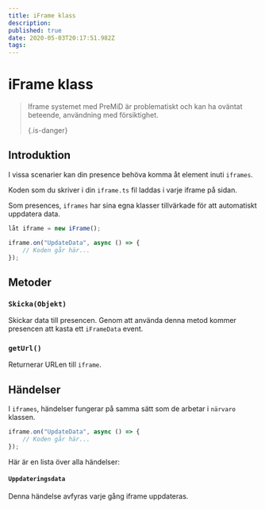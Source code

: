 ```yaml
---
title: iFrame klass
description:
published: true
date: 2020-05-03T20:17:51.982Z
tags:
---
```


# iFrame klass
> Iframe systemet med PreMiD är problematiskt och kan ha oväntat beteende, användning med försiktighet. 
> 
> {.is-danger}

## Introduktion

I vissa scenarier kan din presence behöva komma åt element inuti `iframes`.

Koden som du skriver i din `iframe.ts` fil laddas i varje iframe på sidan.

Som presences, `iframes` har sina egna klasser tillvärkade för att automatiskt uppdatera data.

```typescript
låt iframe = new iFrame();

iframe.on("UpdateData", async () => {
    // Koden går här...
});
```

## Metoder

### `Skicka(Objekt)`
Skickar data till presencen. Genom att använda denna metod kommer presencen att kasta ett `iFrameData` event.

### `getUrl()`
Returnerar URLen till `iframe`.

## Händelser
I `iframes`, händelser fungerar på samma sätt som de arbetar i `närvaro` klassen.

```typescript
iframe.on("UpdateData", async () => {
    // Koden går här...
});
```

Här är en lista över alla händelser:

#### `Uppdateringsdata`

Denna händelse avfyras varje gång iframe uppdateras.